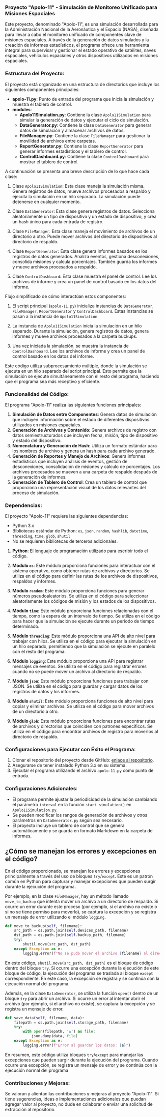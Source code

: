 ### Proyecto "Apolo-11" - Simulación de Monitoreo Unificado para Misiones Espaciales

Este proyecto, denominado "Apolo-11", es una simulación desarrollada para la Administración Nacional de la Aeronáutica y el Espacio (NASA), diseñada para llevar a cabo el monitoreo unificado de componentes clave de misiones espaciales. A través de la generación de datos simulados y la creación de informes estadísticos, el programa ofrece una herramienta integral para supervisar y gestionar el estado operativo de satélites, naves espaciales, vehículos espaciales y otros dispositivos utilizados en misiones espaciales.

### Estructura del Proyecto:

El proyecto está organizado en una estructura de directorios que incluye los siguientes componentes principales:

- **apolo-11.py**: Punto de entrada del programa que inicia la simulación y muestra el tablero de control.
- **modules**:
  - **Apolo11Simulation.py**: Contiene la clase `Apolo11Simulation` para simular la generación de datos y ejecutar el ciclo de simulación.
  - **DataGenerator.py**: Contiene la clase `DataGenerator` para generar datos de simulación y almacenar archivos de datos.
  - **FileManager.py**: Contiene la clase `FileManager` para gestionar la movilidad de archivos entre carpetas.
  - **ReportGenerator.py**: Contiene la clase `ReportGenerator` para generar informes estadísticos y el tablero de control.
  - **ControlDashboard.py**: Contiene la clase `ControlDashboard` para mostrar el tablero de control.

A continuación se presenta una breve descripción de lo que hace cada clase:

1. Clase `Apolo11Simulation`: Esta clase maneja la simulación misma. Genera registros de datos, mueve archivos procesados a respaldo y ejecuta la simulación en un hilo separado. La simulación puede detenerse en cualquier momento.

2. Clase `DataGenerator`: Esta clase genera registros de datos. Selecciona aleatoriamente un tipo de dispositivo y un estado de dispositivo, y crea un hash único para cada entrada de registro.

3. Clase `FileManager`: Esta clase maneja el movimiento de archivos de un directorio a otro. Puede mover archivos del directorio de dispositivos al directorio de respaldo.

4. Clase `ReportGenerator`: Esta clase genera informes basados en los registros de datos generados. Analiza eventos, gestiona desconexiones, consolida misiones y calcula porcentajes. También guarda los informes y mueve archivos procesados a respaldo.

5. Clase `ControlDashboard`: Esta clase muestra el panel de control. Lee los archivos de informe y crea un panel de control basado en los datos del informe.

Flujo simplificado de cómo interactúan estos componentes:

1. El script principal (`apolo-11.py`) inicializa instancias de `DataGenerator`, `FileManager`, `ReportGenerator` y `ControlDashboard`. Estas instancias se pasan a la instancia de `Apolo11Simulation`.

2. La instancia de `Apolo11Simulation` inicia la simulación en un hilo separado. Durante la simulación, genera registros de datos, genera informes y mueve archivos procesados a la carpeta buckups.

3. Una vez iniciada la simulación, se muestra la instancia de `ControlDashboard`. Lee los archivos de informe y crea un panel de control basado en los datos del informe.

Este código utiliza subprocesamiento múltiple, donde la simulación se ejecuta en un hilo separado del script principal. Esto permite que la simulación se ejecute simultáneamente con el resto del programa, haciendo que el programa sea más receptivo y eficiente.

### Funcionalidad del Código:

El programa "Apolo-11" realiza las siguientes funciones principales:

1. **Simulación de Datos entre Componentes**: Genera datos de simulación que incluyen información sobre el estado de diferentes dispositivos utilizados en misiones espaciales.
2. **Generación de Archivos y Contenido**: Genera archivos de registro con datos semiestructurados que incluyen fecha, misión, tipo de dispositivo y estado del dispositivo.
3. **Nomenclatura y Generación de Hash**: Utiliza un formato estándar para los nombres de archivo y genera un hash para cada archivo generado.
4. **Generación de Reportes y Manejo de Archivos**: Genera informes estadísticos que incluyen análisis de eventos, gestión de desconexiones, consolidación de misiones y cálculo de porcentajes. Los archivos procesados se mueven a una carpeta de respaldo después de la generación de informes.
5. **Generación de Tablero de Control**: Crea un tablero de control que proporciona una representación visual de los datos relevantes del proceso de simulación.

### Dependencias:

El proyecto "Apolo-11" requiere las siguientes dependencias:

- Python 3.x
- Bibliotecas estándar de Python: `os`, `json`, `random`, `hashlib`, `datetime`, `threading`, `time`, `glob`, `shutil`
- No se requieren bibliotecas de terceros adicionales.


1. **Python**: El lenguaje de programación utilizado para escribir todo el código.

2. **Módulo `os`**: Este módulo proporciona funciones para interactuar con el sistema operativo, como obtener rutas de archivos y directorios. Se utiliza en el código para definir las rutas de los archivos de dispositivos, respaldos y informes.

3. **Módulo `random`**: Este módulo proporciona funciones para generar números pseudoaleatorios. Se utiliza en el código para seleccionar aleatoriamente los códigos de misión y los estados de los dispositivos.

4. **Módulo `time`**: Este módulo proporciona funciones relacionadas con el tiempo, como la espera de un intervalo de tiempo. Se utiliza en el código para hacer que la simulación se ejecute durante un período de tiempo determinado.

5. **Módulo `threading`**: Este módulo proporciona una API de alto nivel para trabajar con hilos. Se utiliza en el código para ejecutar la simulación en un hilo separado, permitiendo que la simulación se ejecute en paralelo con el resto del programa.

6. **Módulo `logging`**: Este módulo proporciona una API para registrar mensajes de eventos. Se utiliza en el código para registrar errores cuando no se puede mover un archivo al directorio de respaldo.

7. **Módulo `json`**: Este módulo proporciona funciones para trabajar con JSON. Se utiliza en el código para guardar y cargar datos de los registros de datos y los informes.

8. **Módulo `shutil`**: Este módulo proporciona funciones de alto nivel para copiar y eliminar archivos. Se utiliza en el código para mover archivos de un directorio a otro.

9. **Módulo `glob`**: Este módulo proporciona funciones para encontrar rutas de archivos y directorios que coinciden con patrones específicos. Se utiliza en el código para encontrar archivos de registro para moverlos al directorio de respaldo.
### Configuraciones para Ejecutar con Éxito el Programa:

1. Clonar el repositorio del proyecto desde GitHub: [enlace al repositorio](https://github.com/tu_usuario/apolo-11).
2. Asegurarse de tener instalado Python 3.x en su sistema.
3. Ejecutar el programa utilizando el archivo `apolo-11.py` como punto de entrada.

### Configuraciones Adicionales:

- El programa permite ajustar la periodicidad de la simulación cambiando el parámetro `interval` en la función `start_simulation()` en `Apolo11Simulation.py`.
- Se pueden modificar los rangos de generación de archivos y otros parámetros en `DataGenerator.py` según sea necesario.
- El proyecto incluye un tablero de control que se genera automáticamente y se guarda en formato Markdown en la carpeta de informes.

## ¿Cómo se manejan los errores y excepciones en el código?
En el código proporcionado, se manejan los errores y excepciones principalmente a través del uso de bloques `try`/`except`. Este es un patrón común en Python para capturar y manejar excepciones que pueden surgir durante la ejecución del programa.

Por ejemplo, en la clase `FileManager`, hay un método llamado `move_to_backup` que intenta mover un archivo a un directorio de respaldo. Si ocurre un error durante este proceso (por ejemplo, si el archivo no existe o si no se tiene permiso para moverlo), se captura la excepción y se registra un mensaje de error utilizando el módulo `logging`.

```python
def move_to_backup(self, filename):
    src_path = os.path.join(self.devices_path, filename)
    dst_path = os.path.join(self.backup_path, filename)
    try:
        shutil.move(src_path, dst_path)
    except Exception as e:
        logging.error(f"No se pudo mover el archivo {filename} al directorio backup: {e}")
```

En este código, `shutil.move(src_path, dst_path)` es el bloque de código dentro del bloque `try`. Si ocurre una excepción durante la ejecución de este bloque de código, la ejecución del programa se traslada al bloque `except` correspondiente. En este caso, la excepción se registra y se continúa con la ejecución normal del programa.

Además, en la clase `DataGenerator`, se utiliza la función `open()` dentro de un bloque `try` para abrir un archivo. Si ocurre un error al intentar abrir el archivo (por ejemplo, si el archivo no existe), se captura la excepción y se registra un mensaje de error.

```python
def save_data(self, filename, data):
    filepath = os.path.join(self.storage_path, filename)
    try:
        with open(filepath, 'w') as file:
            json.dump(data, file)
    except Exception as e:
        logging.error(f"Error al guardar los datos: {e}")
```

En resumen, este código utiliza bloques `try`/`except` para manejar las excepciones que pueden surgir durante la ejecución del programa. Cuando ocurre una excepción, se registra un mensaje de error y se continúa con la ejecución normal del programa
### Contribuciones y Mejoras:

Se valoran y alientan las contribuciones y mejoras al proyecto "Apolo-11". Si tiene sugerencias, ideas o implementaciones adicionales que puedan agregar valor al proyecto, no dude en colaborar o enviar una solicitud de extracción al repositorio.